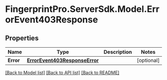 # FingerprintPro.ServerSdk.Model.ErrorEvent403Response
## Properties

Name | Type | Description | Notes
------------ | ------------- | ------------- | -------------
**Error** | [**ErrorEvent403ResponseError**](ErrorEvent403ResponseError.md) |  | [optional] 

[[Back to Model list]](../README.md#documentation-for-models) [[Back to API list]](../README.md#documentation-for-api-endpoints) [[Back to README]](../README.md)

